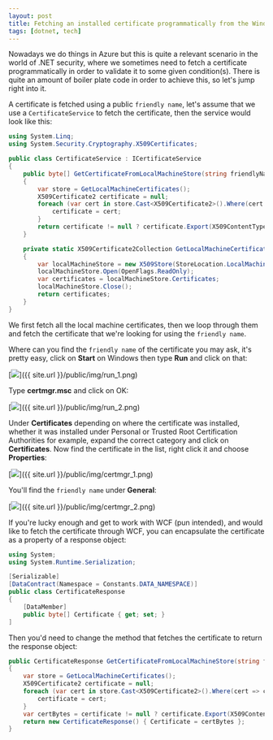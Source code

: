 ```yaml
---
layout: post
title: Fetching an installed certificate programmatically from the Windows Local Machine Store
tags: [dotnet, tech]
---
```

Nowadays we do things in Azure but this is quite a relevant scenario in the world of .NET security, where we sometimes need to fetch a certificate programmatically in order to validate it to some given condition(s). There is quite an amount of boiler plate code in order to achieve this, so let's jump right into it. 

A certificate is fetched using a public <code>friendly name</code>, let's assume that we use a <code>CertificateService</code> to fetch the certificate, then the service would look like this:

```csharp
using System.Linq;
using System.Security.Cryptography.X509Certificates;

public class CertificateService : ICertificateService
{
    public byte[] GetCertificateFromLocalMachineStore(string friendlyName)
    {
        var store = GetLocalMachineCertificates();
        X509Certificate2 certificate = null;
        foreach (var cert in store.Cast<X509Certificate2>().Where(cert => cert.FriendlyName.Equals(friendlyName))) {
            certificate = cert;
        }
        return certificate != null ? certificate.Export(X509ContentType.Pkcs12) : null;    
    }

    private static X509Certificate2Collection GetLocalMachineCertificates()
    {
        var localMachineStore = new X509Store(StoreLocation.LocalMachine);
        localMachineStore.Open(OpenFlags.ReadOnly);
        var certificates = localMachineStore.Certificates;
        localMachineStore.Close();
        return certificates;
    }
}
```

We first fetch all the local machine certificates, then we loop through them and fetch the certificate that we're looking for using the <code>friendly name</code>.

Where can you find the <code>friendly name</code> of the certificate you may ask, it's pretty easy, click on <b>Start</b> on Windows then type <b>Run</b> and click on that:

[<img src="{{ site.url }}/public/img/run_1.png">]({{ site.url }}/public/img/run_1.png)

Type <b>certmgr.msc</b> and click on OK:

[<img src="{{ site.url }}/public/img/run_2.png">]({{ site.url }}/public/img/run_2.png)

Under <b>Certificates</b> depending on where the certificate was installed, whether it was installed under Personal or Trusted Root Certification Authorities for example, expand the correct category and click on <b>Certificates</b>. Now find the certificate in the list, right click it and choose <b>Properties</b>:

[<img src="{{ site.url }}/public/img/certmgr_1.png">]({{ site.url }}/public/img/certmgr_1.png)

You'll find the <code>friendly name</code> under <b>General</b>:

[<img src="{{ site.url }}/public/img/certmgr_2.png">]({{ site.url }}/public/img/certmgr_2.png)

If you're lucky enough and get to work with WCF (pun intended), and would like to fetch the certificate through WCF, you can encapsulate the certificate as a property of a response object:

```csharp
using System;
using System.Runtime.Serialization;

[Serializable]
[DataContract(Namespace = Constants.DATA_NAMESPACE)]
public class CertificateResponse
{
    [DataMember]
    public byte[] Certificate { get; set; }
]
```

Then you'd need to change the method that fetches the certificate to return the response object:

```csharp
public CertificateResponse GetCertificateFromLocalMachineStore(string friendlyName)
{
    var store = GetLocalMachineCertificates();
    X509Certificate2 certificate = null;
    foreach (var cert in store.Cast<X509Certificate2>().Where(cert => cert.FriendlyName.Equals(friendlyName))) {
        certificate = cert;
    }
    var certBytes = certificate != null ? certificate.Export(X509ContentType.Pkcs12) : null;
    return new CertificateResponse() { Certificate = certBytes };    
}
```